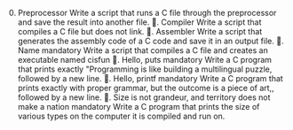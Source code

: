 0. Preprocessor
Write a script that runs a C file through the preprocessor and save the result into another file.
. Compiler
Write a script that compiles a C file but does not link.
. Assembler
Write a script that generates the assembly code of a C code and save it in an output file.
. Name
mandatory
Write a script that compiles a C file and creates an executable named cisfun
. Hello, puts
mandatory
Write a C program that prints exactly "Programming is like building a multilingual puzzle, followed by a new line.
. Hello, printf
mandatory
Write a C program that prints exactly with proper grammar, but the outcome is a piece of art,, followed by a new line.
. Size is not grandeur, and territory does not make a nation
mandatory
Write a C program that prints the size of various types on the computer it is compiled and run on.


